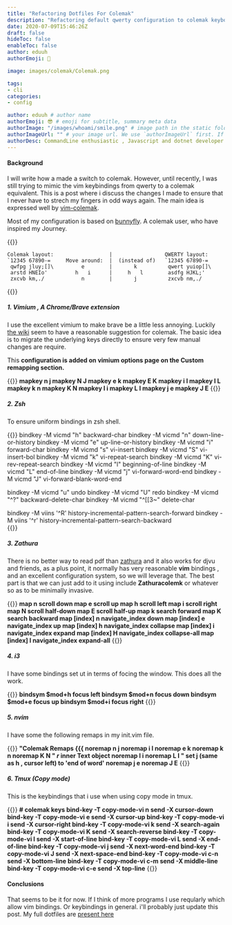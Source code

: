 ```yaml
---
title: "Refactoring Dotfiles For Colemak"
description: "Refactoring default qwerty configuration to colemak keyboard layout for common unix programs."
date: 2020-07-09T15:46:26Z
draft: false
hideToc: false
enableToc: false
author: eduuh
authorEmoji: 🤖

image: images/colemak/Colemak.png

tags:
- cli
categories:
- config

author: eduuh # author name
authorEmoji: 😎 # emoji for subtitle, summary meta data
authorImage: "/images/whoami/smile.png" # image path in the static folder
authorImageUrl: "" # your image url. We use `authorImageUrl` first. If not set, we use `authorImage`.
authorDesc: CommandLine enthusiastic , Javascript and dotnet developer # author description
---
```


#### Background

I will write how a made a switch to colemak. However, until recently, I was still trying to mimic the vim keybindings from qwerty to a colemak equivalent. This is a post where i discuss the changes I made to ensure that I never have to strech my fingers in odd ways again. The main idea is expressed well by [vim-colemak](https://github.com/jooize/vim-colemak).

Most of my configuration is based on [bunnyfly](https://github.com/bunnyfly/dotfiles). A colemak user, who have inspired my Journey.

{{<boxmd>}}

```layouts
Colemak layout:                  |                 QWERTY layout:
`12345 67890-=     Move around:  |  (instead of)   `12345 67890-=
 qwfpg jluy;[]\         e        |       k          qwert yuiop[]\
 arstd HNEIo'         h   i      |     h   l        asdfg HJKL;'
 zxcvb km,./            n        |       j          zxcvb nm,./
```

{{</boxmd>}}

##### 1. Vimium , A Chrome/Brave extension

I use the excellent vimium to make brave be a little less annoying. Luckily [the wiki](https://github.com/philc/vimium/wiki/colemak) seem to have a reasonable suggestion for colemak. The basic idea is to migrate the underlying keys directly to ensure very few manual changes are require.

This **configuration is added on vimium options page on the Custom remapping section.**

{{<boxmd>}}
**mapkey n j
mapkey N J
mapkey e k
mapkey E K
mapkey i l
mapkey I L
mapkey k n
mapkey K N
mapkey l i
mapkey L I
mapkey j e
mapkey J E**
{{</boxmd>}}

##### 2. Zsh

To ensure uniform bindings in zsh shell.

{{<boxmd>}}
bindkey -M vicmd "h" backward-char
bindkey -M vicmd "n" down-line-or-history
bindkey -M vicmd "e" up-line-or-history
bindkey -M vicmd "i" forward-char
bindkey -M vicmd "s" vi-insert
bindkey -M vicmd "S" vi-insert-bol
bindkey -M vicmd "k" vi-repeat-search
bindkey -M vicmd "K" vi-rev-repeat-search
bindkey -M vicmd "l" beginning-of-line
bindkey -M vicmd "L" end-of-line
bindkey -M vicmd "j" vi-forward-word-end
bindkey -M vicmd "J" vi-forward-blank-word-end

bindkey -M vicmd "u" undo
bindkey -M vicmd "U" redo
bindkey -M vicmd "^?" backward-delete-char
bindkey -M vicmd "^[[3~" delete-char

bindkey -M viins '^R' history-incremental-pattern-search-forward
bindkey -M viins '^r' history-incremental-pattern-search-backward  
{{</boxmd>}}

##### 3. Zathura

There is no better way to read pdf than [zathura]() and it also works for djvu and friends, as a plus point, it normally has very reasonable **vim** bindings , and an excellent configuration system, so we will leverage that. The best part is that we can just add to it using include **Zathuracolemk** or whatever so as to be minimally invasive.

{{<boxmd>}}
**map n scroll down
map e scroll up
map h scroll left
map i scroll right
map N scroll half-down
map E scroll half-up
map k search forward
map K search backward
map [index] n navigate_index down
map [index] e navigate_index up
map [index] h navigate_index collapse
map [index] i navigate_index expand
map [index] H navigate_index collapse-all
map [index] I navigate_index expand-all**
{{</boxmd>}}

##### 4. i3

I have some bindings set ut in terms of focing the window. This does all the work.

{{<boxmd>}}
**bindsym $mod+h			focus left
bindsym $mod+n focus down
bindsym $mod+e			focus up
bindsym $mod+i focus right**
{{</boxmd>}}

##### 5. nvim

I have some the following remaps in my init.vim file.

{{<boxmd>}}
**"Colemak Remaps {{{
noremap n j
noremap i l
noremap e k
noremap k n
noremap K N
" _r_ inner Text object
noremap l i
noremap L I
" set j (same as h , cursor left) to 'end of word'
noremap j e
noremap J E**
{{</boxmd>}}

##### 6. Tmux (Copy mode)

This is the keybindings that i use when using copy mode in tmux.

{{<boxmd>}}
**\# colemak keys
bind-key -T copy-mode-vi n send -X cursor-down
bind-key -T copy-mode-vi e send -X cursor-up
bind-key -T copy-mode-vi i send -X cursor-right
bind-key -T copy-mode-vi k send -X search-again
bind-key -T copy-mode-vi K send -X search-reverse
bind-key -T copy-mode-vi l send -X start-of-line
bind-key -T copy-mode-vi L send -X end-of-line
bind-key -T copy-mode-vi j send -X next-word-end
bind-key -T copy-mode-vi J send -X next-space-end
bind-key -T copy-mode-vi c-n send -X bottom-line
bind-key -T copy-mode-vi c-m send -X middle-line
bind-key -T copy-mode-vi c-e send -X top-line**
{{</boxmd>}}

#### Conclusions

That seems to be it for now. If I think of more programs I use reqularly which allow vim bindings. Or keybindings in general. i'll probably just update this post. My full dotfiles are [present here](https://github.com/eduuh/dotfiles)
